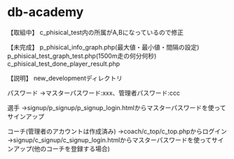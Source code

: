 # db-academy

【取組中】
c_phisical_test内の所属がA,Bになっているので修正

【未完成】
p_phisical_info_graph.php(最大値・最小値・間隔の設定)
p_phisical_test_graph_test.php(1500m走の何分何秒)
c_phisical_test_done_player_result.php

【説明】
new_developmentディレクトリ

パスワード
→マスターパスワード:xxx、管理者パスワード:ccc

選手
→signup/p_signup/p_signup_login.htmlからマスターパスワードを使ってサインアップ

コーチ(管理者のアカウントは作成済み)
→coach/c_top/c_top.phpからログイン
→signup/c_signup/c_signup_login.htmlからマスターパスワードを使ってサインアップ(他のコーチを登録する場合)
